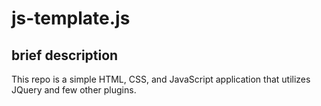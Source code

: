 # js-template.js

## brief description
This repo is a simple HTML, CSS, and JavaScript application that utilizes 
JQuery and few other plugins. 







